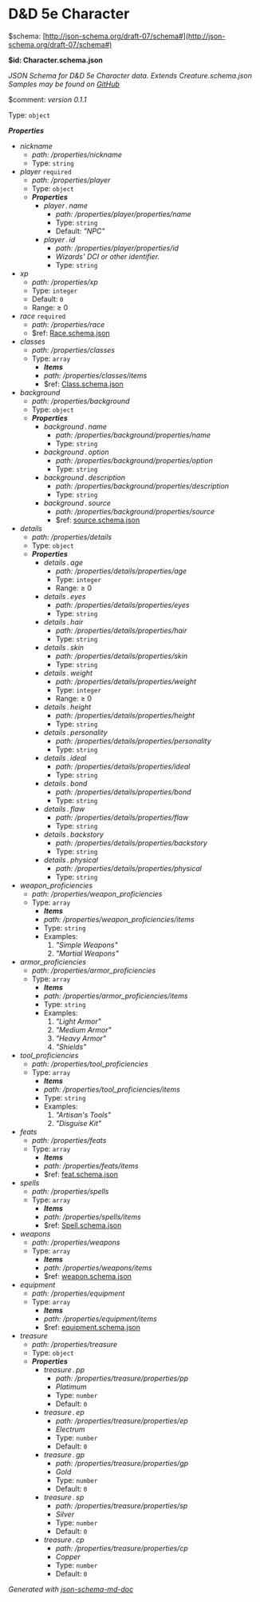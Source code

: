 # D&D 5e Character

&#36;schema: [http://json-schema.org/draft-07/schema#](http://json-schema.org/draft-07/schema#)

<b id="character.schema.json">&#36;id: Character.schema.json</b>

_JSON Schema for D&D 5e Character data. Extends Creature.schema.json<br>Samples may be found on [GitHub](https://github.com/BrianWendt/dnd5e_json_schema/tree/master/samples/Character)_

&#36;comment: _version 0.1.1_

Type: `object`

**_Properties_**

 - <i id="/properties/nickname">nickname</i>
	 - <i id="/properties/nickname">path: /properties/nickname</i>
	 - Type: `string`
 - <i id="/properties/player">player</i> `required`
	 - <i id="/properties/player">path: /properties/player</i>
	 - Type: `object`
	 - **_Properties_**
		 - <i id="/properties/player/properties/name">player&thinsp;.&thinsp;name</i>
			 - <i id="/properties/player/properties/name">path: /properties/player/properties/name</i>
			 - Type: `string`
			 - Default: _"NPC"_
		 - <i id="/properties/player/properties/id">player&thinsp;.&thinsp;id</i>
			 - <i id="/properties/player/properties/id">path: /properties/player/properties/id</i>
			 - _Wizards' DCI or other identifier._
			 - Type: `string`
 - <i id="/properties/xp">xp</i>
	 - <i id="/properties/xp">path: /properties/xp</i>
	 - Type: `integer`
	 - Default: `0`
	 - Range:  &ge; 0
 - <i id="/properties/race">race</i> `required`
	 - <i id="/properties/race">path: /properties/race</i>
	 - &#36;ref: [Race.schema.json](Race.schema.json.md)
 - <i id="/properties/classes">classes</i>
	 - <i id="/properties/classes">path: /properties/classes</i>
	 - Type: `array`
		 - **_Items_**
		 - <i id="/properties/classes/items">path: /properties/classes/items</i>
		 - &#36;ref: [Class.schema.json](Class.schema.json.md)
 - <i id="/properties/background">background</i>
	 - <i id="/properties/background">path: /properties/background</i>
	 - Type: `object`
	 - **_Properties_**
		 - <i id="/properties/background/properties/name">background&thinsp;.&thinsp;name</i>
			 - <i id="/properties/background/properties/name">path: /properties/background/properties/name</i>
			 - Type: `string`
		 - <i id="/properties/background/properties/option">background&thinsp;.&thinsp;option</i>
			 - <i id="/properties/background/properties/option">path: /properties/background/properties/option</i>
			 - Type: `string`
		 - <i id="/properties/background/properties/description">background&thinsp;.&thinsp;description</i>
			 - <i id="/properties/background/properties/description">path: /properties/background/properties/description</i>
			 - Type: `string`
		 - <i id="/properties/background/properties/source">background&thinsp;.&thinsp;source</i>
			 - <i id="/properties/background/properties/source">path: /properties/background/properties/source</i>
			 - &#36;ref: [source.schema.json](source.schema.json.md)
 - <i id="/properties/details">details</i>
	 - <i id="/properties/details">path: /properties/details</i>
	 - Type: `object`
	 - **_Properties_**
		 - <i id="/properties/details/properties/age">details&thinsp;.&thinsp;age</i>
			 - <i id="/properties/details/properties/age">path: /properties/details/properties/age</i>
			 - Type: `integer`
			 - Range:  &ge; 0
		 - <i id="/properties/details/properties/eyes">details&thinsp;.&thinsp;eyes</i>
			 - <i id="/properties/details/properties/eyes">path: /properties/details/properties/eyes</i>
			 - Type: `string`
		 - <i id="/properties/details/properties/hair">details&thinsp;.&thinsp;hair</i>
			 - <i id="/properties/details/properties/hair">path: /properties/details/properties/hair</i>
			 - Type: `string`
		 - <i id="/properties/details/properties/skin">details&thinsp;.&thinsp;skin</i>
			 - <i id="/properties/details/properties/skin">path: /properties/details/properties/skin</i>
			 - Type: `string`
		 - <i id="/properties/details/properties/weight">details&thinsp;.&thinsp;weight</i>
			 - <i id="/properties/details/properties/weight">path: /properties/details/properties/weight</i>
			 - Type: `integer`
			 - Range:  &ge; 0
		 - <i id="/properties/details/properties/height">details&thinsp;.&thinsp;height</i>
			 - <i id="/properties/details/properties/height">path: /properties/details/properties/height</i>
			 - Type: `string`
		 - <i id="/properties/details/properties/personality">details&thinsp;.&thinsp;personality</i>
			 - <i id="/properties/details/properties/personality">path: /properties/details/properties/personality</i>
			 - Type: `string`
		 - <i id="/properties/details/properties/ideal">details&thinsp;.&thinsp;ideal</i>
			 - <i id="/properties/details/properties/ideal">path: /properties/details/properties/ideal</i>
			 - Type: `string`
		 - <i id="/properties/details/properties/bond">details&thinsp;.&thinsp;bond</i>
			 - <i id="/properties/details/properties/bond">path: /properties/details/properties/bond</i>
			 - Type: `string`
		 - <i id="/properties/details/properties/flaw">details&thinsp;.&thinsp;flaw</i>
			 - <i id="/properties/details/properties/flaw">path: /properties/details/properties/flaw</i>
			 - Type: `string`
		 - <i id="/properties/details/properties/backstory">details&thinsp;.&thinsp;backstory</i>
			 - <i id="/properties/details/properties/backstory">path: /properties/details/properties/backstory</i>
			 - Type: `string`
		 - <i id="/properties/details/properties/physical">details&thinsp;.&thinsp;physical</i>
			 - <i id="/properties/details/properties/physical">path: /properties/details/properties/physical</i>
			 - Type: `string`
 - <i id="/properties/weapon_proficiencies">weapon_proficiencies</i>
	 - <i id="/properties/weapon_proficiencies">path: /properties/weapon_proficiencies</i>
	 - Type: `array`
		 - **_Items_**
		 - <i id="/properties/weapon_proficiencies/items">path: /properties/weapon_proficiencies/items</i>
		 - Type: `string`
		 - Examples: 
			 1. _"Simple Weapons"_
			 2. _"Martial Weapons"_
 - <i id="/properties/armor_proficiencies">armor_proficiencies</i>
	 - <i id="/properties/armor_proficiencies">path: /properties/armor_proficiencies</i>
	 - Type: `array`
		 - **_Items_**
		 - <i id="/properties/armor_proficiencies/items">path: /properties/armor_proficiencies/items</i>
		 - Type: `string`
		 - Examples: 
			 1. _"Light Armor"_
			 2. _"Medium Armor"_
			 3. _"Heavy Armor"_
			 4. _"Shields"_
 - <i id="/properties/tool_proficiencies">tool_proficiencies</i>
	 - <i id="/properties/tool_proficiencies">path: /properties/tool_proficiencies</i>
	 - Type: `array`
		 - **_Items_**
		 - <i id="/properties/tool_proficiencies/items">path: /properties/tool_proficiencies/items</i>
		 - Type: `string`
		 - Examples: 
			 1. _"Artisan's Tools"_
			 2. _"Disguise Kit"_
 - <i id="/properties/feats">feats</i>
	 - <i id="/properties/feats">path: /properties/feats</i>
	 - Type: `array`
		 - **_Items_**
		 - <i id="/properties/feats/items">path: /properties/feats/items</i>
		 - &#36;ref: [feat.schema.json](feat.schema.json.md)
 - <i id="/properties/spells">spells</i>
	 - <i id="/properties/spells">path: /properties/spells</i>
	 - Type: `array`
		 - **_Items_**
		 - <i id="/properties/spells/items">path: /properties/spells/items</i>
		 - &#36;ref: [Spell.schema.json](Spell.schema.json.md)
 - <i id="/properties/weapons">weapons</i>
	 - <i id="/properties/weapons">path: /properties/weapons</i>
	 - Type: `array`
		 - **_Items_**
		 - <i id="/properties/weapons/items">path: /properties/weapons/items</i>
		 - &#36;ref: [weapon.schema.json](weapon.schema.json.md)
 - <i id="/properties/equipment">equipment</i>
	 - <i id="/properties/equipment">path: /properties/equipment</i>
	 - Type: `array`
		 - **_Items_**
		 - <i id="/properties/equipment/items">path: /properties/equipment/items</i>
		 - &#36;ref: [equipment.schema.json](equipment.schema.json.md)
 - <i id="/properties/treasure">treasure</i>
	 - <i id="/properties/treasure">path: /properties/treasure</i>
	 - Type: `object`
	 - **_Properties_**
		 - <i id="/properties/treasure/properties/pp">treasure&thinsp;.&thinsp;pp</i>
			 - <i id="/properties/treasure/properties/pp">path: /properties/treasure/properties/pp</i>
			 - _Platimum_
			 - Type: `number`
			 - Default: `0`
		 - <i id="/properties/treasure/properties/ep">treasure&thinsp;.&thinsp;ep</i>
			 - <i id="/properties/treasure/properties/ep">path: /properties/treasure/properties/ep</i>
			 - _Electrum_
			 - Type: `number`
			 - Default: `0`
		 - <i id="/properties/treasure/properties/gp">treasure&thinsp;.&thinsp;gp</i>
			 - <i id="/properties/treasure/properties/gp">path: /properties/treasure/properties/gp</i>
			 - _Gold_
			 - Type: `number`
			 - Default: `0`
		 - <i id="/properties/treasure/properties/sp">treasure&thinsp;.&thinsp;sp</i>
			 - <i id="/properties/treasure/properties/sp">path: /properties/treasure/properties/sp</i>
			 - _Silver_
			 - Type: `number`
			 - Default: `0`
		 - <i id="/properties/treasure/properties/cp">treasure&thinsp;.&thinsp;cp</i>
			 - <i id="/properties/treasure/properties/cp">path: /properties/treasure/properties/cp</i>
			 - _Copper_
			 - Type: `number`
			 - Default: `0`

_Generated with [json-schema-md-doc](https://brianwendt.github.io/json-schema-md-doc/)_
